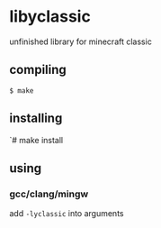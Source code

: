 # libyclassic
unfinished library for minecraft classic
## compiling
`$ make`
## installing
`# make install
## using
### gcc/clang/mingw
add `-lyclassic` into arguments
